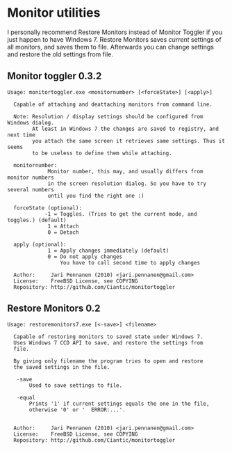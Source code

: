 Monitor utilities
=================

I personally recommend Restore Monitors instead of Monitor Toggler if you just happen 
to have Windows 7. Restore Monitors saves *current* settings of all monitors, and saves
them to file. Afterwards you can change settings and restore the old settings from file.

Monitor toggler 0.3.2
---------------------
    Usage: monitortoggler.exe <monitornumber> [<forceState>] [<apply>]

      Capable of attaching and deattaching monitors from command line.

      Note: Resolution / display settings should be configured from Windows dialog.
            At least in Windows 7 the changes are saved to registry, and next time
            you attach the same screen it retrieves same settings. Thus it seems
            to be useless to define them while attaching.

      monitornumber:
                 Monitor number, this may, and usually differs from monitor numbers
                 in the screen resolution dialog. So you have to try several numbers
                 until you find the right one :)

      forceState (optional):
                -1 = Toggles. (Tries to get the current mode, and toggles.) (default)
                 1 = Attach
                 0 = Detach

      apply (optional):
                 1 = Apply changes immediately (default)
                 0 = Do not apply changes
                     You have to call second time to apply changes

      Author:     Jari Pennanen (2010) <jari.pennanen@gmail.com>
      License:    FreeBSD License, see COPYING
      Repository: http://github.com/Ciantic/monitortoggler
  

Restore Monitors 0.2
--------------------

    Usage: restoremonitors7.exe [<-save>] <filename>

      Capable of restoring monitors to saved state under Windows 7.
      Uses Windows 7 CCD API to save, and restore the settings from
      file.

      By giving only filename the program tries to open and restore
      the saved settings in the file.

       -save
           Used to save settings to file.

       -equal
           Prints '1' if current settings equals the one in the file,
           otherwise '0' or '  ERROR:...'.


      Author:     Jari Pennanen (2010) <jari.pennanen@gmail.com>
      License:    FreeBSD License, see COPYING
      Repository: http://github.com/Ciantic/monitortoggler